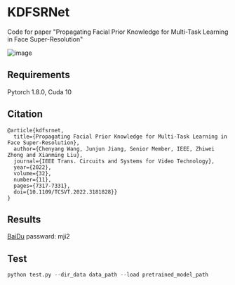 # KDFSRNet
Code for paper "Propagating Facial Prior Knowledge for Multi-Task Learning in Face Super-Resolution"



![image](https://user-images.githubusercontent.com/39185517/172369908-4b9698b9-bd92-4158-8a4b-ec05100c13f8.png)

## Requirements
Pytorch 1.8.0, Cuda 10

## Citation 
```
@article{kdfsrnet,
  title={Propagating Facial Prior Knowledge for Multi-Task Learning in Face Super-Resolution},  
  author={Chenyang Wang, Junjun Jiang, Senior Member, IEEE, Zhiwei Zhong and Xianming Liu},
  journal={IEEE Trans. Circuits and Systems for Video Technology},
  year={2022},
  volume={32},
  number={11},
  pages={7317-7331},
  doi={10.1109/TCSVT.2022.3181828}}
}
```

## Results
 [BaiDu](https://pan.baidu.com/s/1bvyPiAnGu_dFI-HfEjn0sw) passward: mji2
 
## Test
```Python
python test.py --dir_data data_path --load pretrained_model_path 
```

